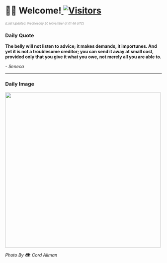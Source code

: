 <h1>👋🏽 Welcome!<a href="https://github.com/OmitNomis/"> <img src="https://visitor-badge.laobi.icu/badge?page_id=OmitNomis" alt="Visitors"></a></h1>

<i><p style="font-size: 0.6rem; color:gray">(Last Updated: Wednesday 20 November at 01:46 UTC)</p></i>

<h3> Daily Quote </h3>
<b><p>The belly will not listen to advice; it makes demands, it importunes. And yet it is not a troublesome creditor; you can send it away at small cost, provided only that you give it what you owe, not merely all you are able to.</p></b>
<i><caption style="font-size: 0.8rem; color:gray;">- Seneca</caption></i>


<hr>

<h3>Daily Image</h3>
<a href="https://images.unsplash.com/photo-1730148139333-1dc38fa04f05?crop=entropy&cs=srgb&fm=jpg&ixid=M3w2MjM3MzF8MHwxfHJhbmRvbXx8fHx8fHx8fDE3MzIwNjcxOTV8&ixlib=rb-4.0.3&q=85" target="_blank"><img style="height:500px;" src=https://images.unsplash.com/photo-1730148139333-1dc38fa04f05?crop=entropy&cs=srgb&fm=jpg&ixid=M3w2MjM3MzF8MHwxfHJhbmRvbXx8fHx8fHx8fDE3MzIwNjcxOTV8&ixlib=rb-4.0.3&q=85"/></a>

<i><caption style="font-size: 0.8rem; color:gray;"> Photo By 📷: Cord Allman</caption></i>
